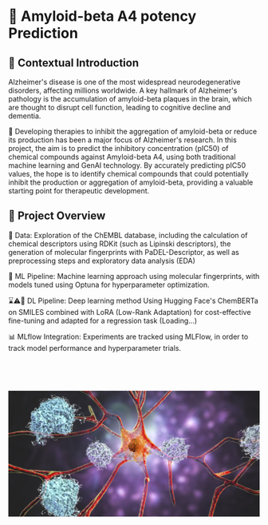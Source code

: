 # 🧠 Amyloid-beta A4 potency Prediction

## 📝 Contextual Introduction

Alzheimer's disease is one of the most widespread neurodegenerative disorders, affecting millions worldwide. 
A key hallmark of Alzheimer's pathology is the accumulation of amyloid-beta plaques in the brain, which are thought to disrupt cell function, leading to cognitive decline and dementia. 

💊 Developing therapies to inhibit the aggregation of amyloid-beta or reduce its production has been a major focus of Alzheimer's research. In this project, the aim is to predict the inhibitory concentration (pIC50) of chemical compounds against Amyloid-beta A4, using both traditional machine learning and GenAI technology. By accurately predicting pIC50 values, the hope is to identify chemical compounds that could potentially inhibit the production or aggregation of amyloid-beta, providing a valuable starting point for therapeutic development.

## 📁 Project Overview

📜 Data: Exploration of the ChEMBL database, including the calculation of chemical descriptors using RDKit (such as Lipinski descriptors), the generation of molecular fingerprints with PaDEL-Descriptor, as well as preprocessing steps and exploratory data analysis (EDA)

🔬 ML Pipeline: Machine learning approach using molecular fingerprints, with models tuned using Optuna for hyperparameter optimization.

⌛⚠️🤖 DL Pipeline: Deep learning method Using Hugging Face's ChemBERTa on SMILES combined with LoRA (Low-Rank Adaptation) for cost-effective fine-tuning and adapted for a regression task (Loading...) 

📊 MLflow Integration: Experiments are tracked using MLFlow, in order to track model performance and hyperparameter trials.

<br><br>

## ![Banner](https://github.com/bmcastrow/AmyloidbetaA4-pIC50-prediction/blob/main/Design%20sem%20nome.jpg)

